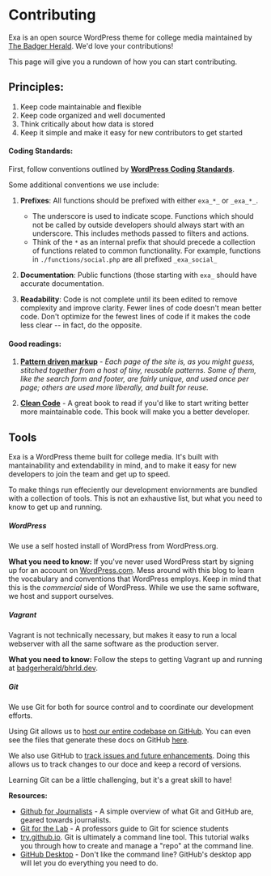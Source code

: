 # Contributing

Exa is an open source WordPress theme for college media maintained by [The Badger Herald](https://badgerherald.com). We'd love your contributions!

This page will give you a rundown of how you can start contributing.

## Principles:

 1. Keep code maintainable and flexible
 2. Keep code organized and well documented
 3. Think critically about how data is stored
 4. Keep it simple and make it easy for new contributors to get started

#### Coding Standards:

First, follow conventions outlined by **[WordPress Coding Standards](https://codex.wordpress.org/WordPress_Coding_Standards)**.

Some additional conventions we use include:

 1. **Prefixes**: All functions should be prefixed with either `exa_*_` or `_exa_*_`. 
 	- The underscore is used to indicate scope. Functions which should not be called by outside developers should always start with an underscore. This includes methods passed to filters and actions. 
 	- Think of the `*` as an internal prefix that should precede a collection of functions related to common functionality. For example, functions in `./functions/social.php` are all prefixed `_exa_social_`

 2. **Documentation**: Public functions (those starting with `exa_` should have accurate documentation.

 2. **Readability**: Code is not complete until its been edited to remove complexity and improve clarity. Fewer lines of code doesn't mean better code. Don't optimize for the fewest lines of code if it makes the code less clear -- in fact, do the opposite.
 
#### Good readings:

 1. **[Pattern driven markup](https://24ways.org/2015/putting-my-patterns-through-their-paces/)** - _Each page of the site is, as you might guess, stitched together from a host of tiny, reusable patterns. Some of them, like the search form and footer, are fairly unique, and used once per page; others are used more liberally, and built for reuse._

 2. **[Clean Code](https://www.amazon.com/Clean-Code-Handbook-Software-Craftsmanship/dp/0132350882)** - A great book to read if you'd like to start writing better more maintainable code. This book will make you a better developer.

## Tools

Exa is a WordPress theme built for college media. It's built with mantainability and extendability in mind, and to make it easy for new developers to join the team and get up to speed.

To make things run effeciently our development enviornments are bundled with a collection of tools. This is not an exhaustive list, but what you need to know to get up and running.

##### WordPress

We use a self hosted install of WordPress from WordPress.org.

**What you need to know:** If you've never used WordPress start by signing up for an account on [WordPress.com](https://wordpress.com). Mess around with this blog to learn the vocabulary and conventions that WordPress employs. Keep in mind that this is the *commercial* side of WordPress. While we use the same software, we host and support ourselves.

##### Vagrant

Vagrant is not technically necessary, but makes it easy to run a local webserver with all the same software as the production server.

**What you need to know:** Follow the steps to getting Vagrant up and running at [badgerherald/bhrld.dev](https://github.com/badgerherald/badgerherald.test).

##### Git


We use Git for both for source control and to coordinate our development efforts.

Using Git allows us to [host our entire codebase on GitHub](https://github.com/badgerherald/exa). You can even see the files that generate these docs on GitHub [here](https://github.com/badgerherald/exa/tree/master/docs).

We also use GitHub to [track issues and future enhancements](https://github.com/badgerherald/exa/issues). Doing this allows us to track changes to our doce and keep a record of versions.

Learning Git can be a little challenging, but it's a great skill to have!

**Resources:** 
- [Github for Journalists](https://knightlab.northwestern.edu/2013/06/13/getting-github-why-journalists-should-know-and-use-the-social-coding-site/) - A simple overview of what Git and GitHub are, geared towards journalists.
- [Git for the Lab](http://newton.cx/%7Epeter/files/git-lab-handout.pdf) - A professors guide to Git for science students
- [try.github.io](https://try.github.io/). Git is ultimately a command line tool. This tutorial walks you through how to create and manage a "repo" at the command line.
- [GitHub Desktop](https://desktop.github.com/) - Don't like the command line? GitHub's desktop app will let you do everything you need to do.




